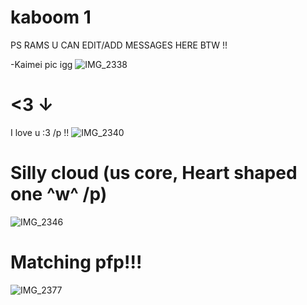 # kaboom 1

PS RAMS U CAN EDIT/ADD MESSAGES HERE BTW !!

-Kaimei pic igg
![IMG_2338](https://github.com/user-attachments/assets/39a7f0a6-2a88-491f-a99d-b313bccb2cd6)

# <3 ↓ 
I love u :3 /p !! 
![IMG_2340](https://github.com/user-attachments/assets/93edc58c-43a4-4371-b91e-9c042aad453d)

# Silly cloud (us core, Heart shaped one ^w^ /p)

![IMG_2346](https://github.com/user-attachments/assets/539d1912-04ad-4622-8342-6c6df075c53e)


# Matching pfp!!!


![IMG_2377](https://github.com/user-attachments/assets/a362b98b-4871-4fee-926d-8c9a2ff09934)
